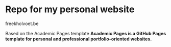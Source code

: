 # Repo for my personal website

freekholvoet.be

Based on the Academic Pages template
**Academic Pages is a GitHub Pages template for personal and professional portfolio-oriented websites.**